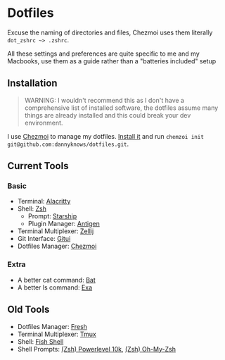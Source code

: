 # Dotfiles

Excuse the naming of directories and files, Chezmoi uses them literally `dot_zshrc ~> .zshrc`.

All these settings and preferences are quite specific to me and my Macbooks, use them as a guide rather than a "batteries included" setup

## Installation

> WARNING: I wouldn't recommend this as I don't have a comprehensive list of installed software, the dotfiles assume many things are already installed and this could break your dev environment.

I use [Chezmoi](https://www.chezmoi.io/) to manage my dotfiles. [Install it](https://www.chezmoi.io/docs/install/) and run `chemzoi init git@github.com:dannyknows/dotfiles.git`.


## Current Tools

### Basic

- Terminal: [Alacritty](https://github.com/alacritty/alacritty#installation)
- Shell: [Zsh](https://zsh.sourceforge.io/Intro/intro_toc.html)
  - Prompt: [Starship](https://starship.rs/guide/#%F0%9F%9A%80-installation)
  - Plugin Manager: [Antigen](https://github.com/zsh-users/antigen)
- Terminal Multiplexer: [Zellij](https://github.com/zellij-org/zellij#how-do-i-install-it)
- Git Interface: [Gitui](https://github.com/extrawurst/gitui#6--installation-top-)
- Dotfiles Manager: [Chezmoi](https://www.chezmoi.io/docs/install/)

### Extra

- A better cat command: [Bat](https://github.com/sharkdp/bat)
- A better ls command: [Exa](https://github.com/ogham/exa)

## Old Tools

- Dotfiles Manager: [Fresh](https://github.com/freshshell/fresh/)
- Terminal Multiplexer: [Tmux](https://github.com/tmux/tmux)
- Shell: [Fish Shell](https://fishshell.com/)
- Shell Prompts: [(Zsh) Powerlevel 10k](https://github.com/romkatv/powerlevel10k), [(Zsh) Oh-My-Zsh](https://github.com/ohmyzsh/ohmyzsh)
